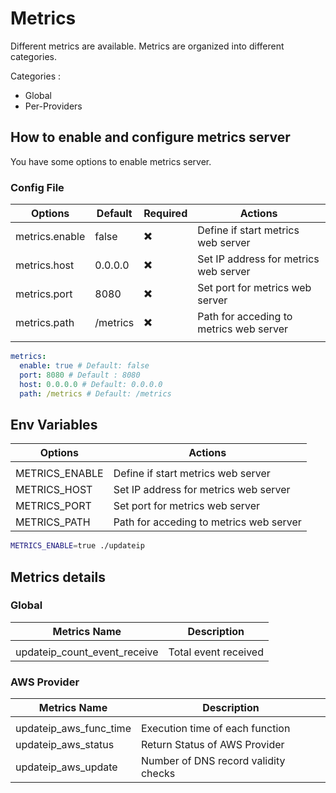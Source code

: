 # Metrics

Different metrics are available. Metrics are organized into different categories. 

Categories :

* Global
* Per-Providers

## How to enable and configure metrics server

You have some options to enable metrics server.

### Config File

| Options        | Default  | Required                 | Actions                                 |
| -------------- | -------- | ------------------------ | --------------------------------------- |
| metrics.enable | false    | :heavy_multiplication_x: | Define if start metrics web server      |
| metrics.host   | 0.0.0.0  | :heavy_multiplication_x: | Set IP address for metrics web server   |
| metrics.port   | 8080     | :heavy_multiplication_x: | Set port for metrics web server         |
| metrics.path   | /metrics | :heavy_multiplication_x: | Path for acceding to metrics web server |
|                |          |                          |                                         |

```yaml title=config.yaml"
metrics:
  enable: true # Default: false
  port: 8080 # Default : 8080
  host: 0.0.0.0 # Default: 0.0.0.0
  path: /metrics # Default: /metrics

```

## Env Variables


| Options        | Actions                                 |
| -------------- | --------------------------------------- |
|                |                                         |
| METRICS_ENABLE | Define if start metrics web server      |
| METRICS_HOST   | Set IP address for metrics web server   |
| METRICS_PORT   | Set port for metrics web server         |
| METRICS_PATH   | Path for acceding to metrics web server |

```bash title="exemple"
METRICS_ENABLE=true ./updateip
```

## Metrics details

### Global

| Metrics Name                 | Description          |
| ---------------------------- | -------------------- |
|                              |                      |
| updateip_count_event_receive | Total event received |

### AWS Provider

| Metrics Name           | Description                          |
| ---------------------- | ------------------------------------ |
|                        |                                      |
| updateip_aws_func_time | Execution time of each function      |
| updateip_aws_status    | Return Status of AWS Provider        |
| updateip_aws_update    | Number of DNS record validity checks |
